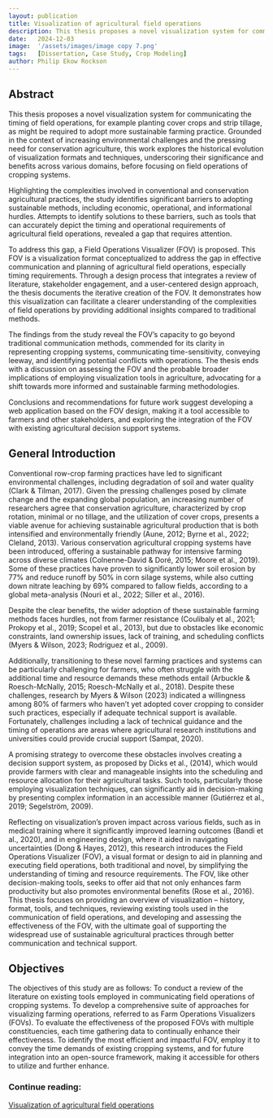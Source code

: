 ```yaml
---
layout: publication
title: Visualization of agricultural field operations
description: This thesis proposes a novel visualization system for communicating the timing of field operations, for example planting cover crops and strip tillage, as might be required to adopt more sustainable farming practice. Grounded in the context of increasing environmental challenges and the pressing need for conservation agriculture, this work explores the historical evolution of visualization formats and techniques, underscoring their significance and benefits across various domains, before focusing on field operations of cropping systems.
date:   2024-12-03
image:  '/assets/images/image copy 7.png'
tags:   [Dissertation, Case Study, Crop Modeling]
author: Philip Ekow Rockson
---
```


## Abstract

This thesis proposes a novel visualization system for communicating the timing of field operations, for example planting cover crops and strip tillage, as might be required to adopt more sustainable farming practice. Grounded in the context of increasing environmental challenges and the pressing need for conservation agriculture, this work explores the historical evolution of visualization formats and techniques, underscoring their significance and benefits across various domains, before focusing on field operations of cropping systems.

Highlighting the complexities involved in conventional and conservation agricultural practices, the study identifies significant barriers to adopting sustainable methods, including economic, operational, and informational hurdles. Attempts to identify solutions to these barriers, such as tools that can accurately depict the timing and operational requirements of agricultural field operations, revealed a gap that requires attention.

To address this gap, a Field Operations Visualizer (FOV) is proposed. This FOV is a visualization format conceptualized to address the gap in effective communication and planning of agricultural field operations, especially timing requirements. Through a design process that integrates a review of literature, stakeholder engagement, and a user-centered design approach, the thesis documents the iterative creation of the FOV. It demonstrates how this visualization can facilitate a clearer understanding of the complexities of field operations by providing additional insights compared to traditional methods.

The findings from the study reveal the FOV’s capacity to go beyond traditional communication methods, commended for its clarity in representing cropping systems, communicating time-sensitivity, conveying leeway, and identifying potential conflicts with operations. The thesis ends with a discussion on assessing the FOV and the probable broader implications of employing visualization tools in agriculture, advocating for a shift towards more informed and sustainable farming methodologies.

Conclusions and recommendations for future work suggest developing a web application based on the FOV design, making it a tool accessible to farmers and other stakeholders, and exploring the integration of the FOV with existing agricultural decision support systems.

## General Introduction

Conventional row-crop farming practices have led to significant environmental challenges, including degradation of soil and water quality (Clark & Tilman, 2017). Given the pressing challenges posed by climate change and the expanding global population, an increasing number of researchers agree that conservation agriculture, characterized by crop rotation, minimal or no tillage, and the utilization of cover crops, presents a viable avenue for achieving sustainable agricultural production that is both intensified and environmentally friendly (Aune, 2012; Byrne et al., 2022; Cleland, 2013). Various conservation agricultural cropping systems have been introduced, offering a sustainable pathway for intensive farming across diverse climates (Colnenne-David & Doré, 2015; Moore et al., 2019). Some of these practices have proven to significantly lower soil erosion by 77% and reduce runoff by 50% in corn silage systems, while also cutting down nitrate leaching by 69% compared to fallow fields, according to a global meta-analysis (Nouri et al., 2022; Siller et al., 2016).

Despite the clear benefits, the wider adoption of these sustainable farming methods faces hurdles, not from farmer resistance (Coulibaly et al., 2021; Prokopy et al., 2019; Scopel et al., 2013), but due to obstacles like economic constraints, land ownership issues, lack of training, and scheduling conflicts (Myers & Wilson, 2023; Rodriguez et al., 2009).

Additionally, transitioning to these novel farming practices and systems can be particularly challenging for farmers, who often struggle with the additional time and resource demands these methods entail (Arbuckle & Roesch-McNally, 2015; Roesch-McNally et al., 2018). Despite these challenges, research by Myers & Wilson (2023) indicated a willingness among 80% of farmers who haven’t yet adopted cover cropping to consider such practices, especially if adequate technical support is available. Fortunately, challenges including a lack of technical guidance and the timing of operations are areas where agricultural research institutions and universities could provide crucial support (Sampat, 2020).

A promising strategy to overcome these obstacles involves creating a decision support system, as proposed by Dicks et al., (2014), which would provide farmers with clear and manageable insights into the scheduling and resource allocation for their agricultural tasks. Such tools, particularly those employing visualization techniques, can significantly aid in decision-making by presenting complex information in an accessible manner (Gutiérrez et al., 2019; Segelström, 2009).

Reflecting on visualization’s proven impact across various fields, such as in medical training where it significantly improved learning outcomes (Bandi et al., 2020), and in engineering design, where it aided in navigating uncertainties (Dong & Hayes, 2012), this research introduces the Field Operations Visualizer (FOV), a visual format or design to aid in planning and executing field operations, both traditional and novel, by simplifying the understanding of timing and resource requirements. The FOV, like other decision-making tools, seeks to offer aid that not only enhances farm productivity but also promotes environmental benefits (Rose et al., 2016). This thesis focuses on providing an overview of visualization – history, format, tools, and techniques, reviewing existing tools used in the communication of field operations, and developing and assessing the effectiveness of the FOV, with the ultimate goal of supporting the widespread use of sustainable agricultural practices through better communication and technical support.

## Objectives

The objectives of this study are as follows:
To conduct a review of the literature on existing tools employed in communicating field operations of cropping systems.
To develop a comprehensive suite of approaches for visualizing farming operations, referred to as Farm Operations Visualizers (FOVs).
To evaluate the effectiveness of the proposed FOVs with multiple constituencies, each time gathering data to continually enhance their effectiveness.
To identify the most efficient and impactful FOV, employ it to convey the time demands of existing cropping systems, and for future integration into an open-source framework, making it accessible for others to utilize and further enhance.

### Continue reading:
[Visualization of agricultural field operations](https://www.regenpgc.org/wp-content/uploads/2024/08/Rockson-Visualization_of_Agricultural_.pdf)